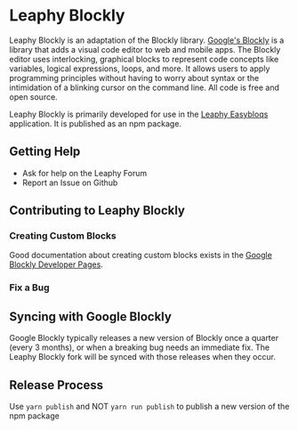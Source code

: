 # Leaphy Blockly 

Leaphy Blockly is an adaptation of the Blockly library. [Google's Blockly](https://github.com/google/blockly) is a library that adds a visual code editor to web and mobile apps. The Blockly editor uses interlocking, graphical blocks to represent code concepts like variables, logical expressions, loops, and more. It allows users to apply programming principles without having to worry about syntax or the intimidation of a blinking cursor on the command line.  All code is free and open source.

Leaphy Blockly is primarily developed for use in the [Leaphy Easybloqs](https://github.com/leaphy-robotics/leaphy-client) application. It is published as an npm package. 


## Getting Help

* Ask for help on the Leaphy Forum
* Report an Issue on Github

## Contributing to Leaphy Blockly

### Creating Custom Blocks

Good documentation about creating custom blocks exists in the [Google Blockly Developer Pages](https://developers.google.com/blockly/guides/create-custom-blocks/overview).

### Fix a Bug



## Syncing with Google Blockly

Google Blockly typically releases a new version of Blockly once a quarter (every 3 months), or when a breaking bug needs an immediate fix. The Leaphy Blockly fork will be synced with those releases when they occur. 

## Release Process


Use `yarn publish` and NOT `yarn run publish` to publish a new version of the npm package
